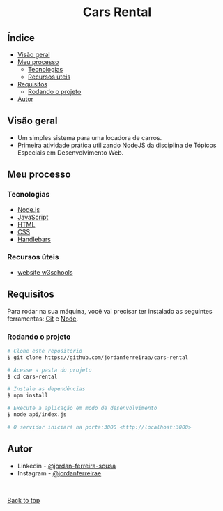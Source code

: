 <h1 align="center" id="title">Cars Rental</h1>

## Índice

- [Visão geral](#visão-geral)
- [Meu processo](#meu-processo)
  - [Tecnologias](#tecnologias)
  - [Recursos úteis](#recursos-úteis)
- [Requisitos](#requisitos)
  - [Rodando o projeto](#rodando-o-projeto)
- [Autor](#autor)


## Visão geral
- Um simples sistema para uma locadora de carros.
- Primeira atividade prática utilizando NodeJS da disciplina de Tópicos Especiais em Desenvolvimento Web.

## Meu processo

### Tecnologias
- [Node.js](https://nodejs.org/en/)
- [JavaScript](https://developer.mozilla.org/pt-BR/docs/Web/JavaScript)
- [HTML](https://developer.mozilla.org/pt-BR/docs/Web/HTML)
- [CSS](https://developer.mozilla.org/pt-BR/docs/Web/CSS)
- [Handlebars](https://handlebarsjs.com/)

###  Recursos úteis
- [ website w3schools ](https://www.w3schools.com/)


## Requisitos

Para rodar na sua máquina, você vai precisar ter instalado as seguintes ferramentas: [Git](https://git-scm.com) e [Node](https://nodejs.org/en/).

### Rodando o projeto

```bash
# Clone este repositório
$ git clone https://github.com/jordanferreiraa/cars-rental

# Acesse a pasta do projeto
$ cd cars-rental

# Instale as dependências
$ npm install

# Execute a aplicação em modo de desenvolvimento
$ node api/index.js

# O servidor iniciará na porta:3000 <http://localhost:3000>
```

## Autor

- Linkedin - [ @jordan-ferreira-sousa ](https://www.linkedin.com/in/jordan-ferreira-sousa/)
- Instagram - [ @jordanferreirae ](https://www.instagram.com/jordanferreirae)

&#xa0;

<a href="#title">Back to top</a>
